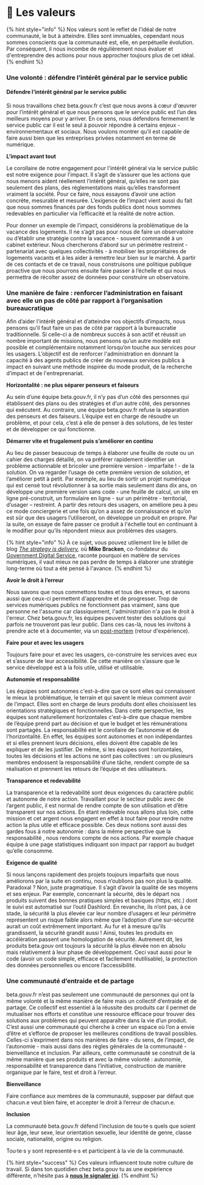 # 💚 Les valeurs

{% hint style="info" %}
Nos valeurs sont le reflet de l'idéal de notre communauté, le but à atteindre. Elles sont immuables, cependant nous sommes conscients que la communauté est, elle, en perpétuelle évolution. Par conséquent, il nous incombe de régulièrement nous évaluer et d'entreprendre des actions pour nous approcher toujours plus de cet idéal.
{% endhint %}

### **Une volonté : défendre l’intérêt général par le service public**

#### Défendre l’intérêt général par le service public

Si nous travaillons chez beta.gouv.fr c’est que nous avons à cœur d'œuvrer pour l’intérêt général et que nous pensons que le service public est l’un des meilleurs moyens pour y arriver. En ce sens, nous défendons fermement le service public car il est le seul à pouvoir répondre à certains enjeux - environnementaux et sociaux. Nous voulons montrer qu’il est capable de faire aussi bien que les entreprises privées notamment en terme de numérique.

**L’impact avant tout**

Le corollaire de notre engagement pour l'intérêt général via le service public est notre exigence pour l’impact. Il s’agit de s’assurer que les actions que nous menons aident réellement l’intérêt général, qu’elles ne sont pas seulement des plans, des réglementations mais qu’elles transforment vraiment la société. Pour ce faire, nous essayons d’avoir une action concrète, mesurable et mesurée. L’exigence de l’impact vient aussi du fait que nous sommes financés par des fonds publics dont nous sommes redevables en particulier via l’efficacité et la réalité de notre action.

Pour donner un exemple de l’impact, considérons la problématique de la vacance des logements. Il ne s’agit pas pour nous de faire un observatoire ou d’établir une stratégie contre la vacance - souvent commandé à un cabinet extérieur. Nous chercherons d’abord sur un périmètre restreint -partenariat avec quelques collectivités - à mobiliser les propriétaires de logements vacants et à les aider à remettre leur bien sur le marché. À partir de ces contacts et de ce travail, nous construisons une politique publique proactive que nous pourrons ensuite faire passer à l’échelle et qui nous permettra de récolter assez de données pour construire un observatoire.

### Une manière de faire : renforcer l’administration en faisant avec elle un pas de côté par rapport à l’organisation bureaucratique

Afin d’aider l'intérêt général et d’atteindre nos objectifs d’impacts, nous pensons qu’il faut faire un pas de côté par rapport à la bureaucratie traditionnelle. Si celle-ci a de nombreux succès à son actif et réussit un nombre important de missions, nous pensons qu’un autre modèle est possible et complémentaire notamment lorsqu’on touche aux services pour les usagers. L’objectif est de renforcer l'administration en donnant la capacité à des agents publics de créer de nouveaux services publics à impact en suivant une méthode inspirée du mode produit, de la recherche d’impact et de l'entreprenariat.

**Horizontalité : ne plus séparer penseurs et faiseurs**

Au sein d’une équipe beta.gouv.fr, il n’y pas d’un côté des personnes qui établissent des plans ou des stratégies et d’un autre côté, des personnes qui exécutent. Au contraire, une équipe beta.gouv.fr refuse la séparation des penseurs et des faiseurs. L’équipe est en charge de résoudre un problème, et pour cela, c’est à elle de penser à des solutions, de les tester et de développer ce qui fonctionne.

**Démarrer vite et frugalement puis s’améliorer en continu**

Au lieu de passer beaucoup de temps à élaborer une feuille de route ou un cahier des charges détaillé, on va préférer rapidement identifier un problème actionnable et bricoler une première version - imparfaite ! - de la solution. On va regarder l’usage de cette première version de solution, et l’améliorer petit à petit. Par exemple, au lieu de sortir un projet numérique qui est censé tout révolutionner à sa sortie mais seulement dans dix ans, on développe une première version sans code - une feuille de calcul, un site en ligne pré-construit, un formulaire en ligne - sur un périmètre - territorial, d’usager – restreint. A partir des retours des usagers, on améliore peu à peu ce mode conciergerie et une fois qu’on a assez de connaissance et qu’on est sûr que des usagers l’utiliseront, on développe un produit en propre. Par la suite, on essaye de faire passer ce produit à l'échelle tout en continuant à le modifier pour qu’ils répondent mieux aux problèmes des usagers.

{% hint style="info" %}
À ce sujet, vous pouvez utilement lire le billet de blog [_The strategy is delivery_](https://mikebracken.com/blog/the-strategy-is-delivery-again/)_,_ où **Mike Bracken**, co-fondateur du [Government Digital Service](https://fr.wikipedia.org/wiki/Government\_Digital\_Service), raconte pourquoi en matière de services numériques, il vaut mieux ne pas perdre de temps à élaborer une stratégie long-terme où tout a été pensé à l'avance.
{% endhint %}

**Avoir le droit à l’erreur**

Nous savons que nous commettons toutes et tous des erreurs, et savons aussi que ceux-ci permettent d'apprendre et de progresser. Trop de services numériques publics ne fonctionnent pas vraiment, sans que personne ne l'assume car classiquement, l'administration n'a pas le droit à l'erreur. Chez beta.gouv.fr, les équipes peuvent tester des solutions qui parfois ne trouveront pas leur public. Dans ces cas-là, nous les invitons à prendre acte et à documenter, via un [post-mortem](https://fr.wikipedia.org/wiki/Retour\_d'exp%C3%A9rience) (retour d'expérience).

**Faire pour et avec les usagers**

Toujours faire pour et avec les usagers, co-construire les services avec eux et s’assurer de leur accessibilité. De cette manière on s’assure que le service développé est à la fois utile, utilisé et utilisable.

**Autonomie et responsabilité**

Les équipes sont autonomes c'est-à-dire que ce sont elles qui connaissent le mieux la problématique, le terrain et qui savent le mieux comment avoir de l’impact. Elles sont en charge de leurs produits dont elles choisissent les orientations stratégiques et fonctionnelles. Dans cette perspective, les équipes sont naturellement horizontales c'est-à-dire que chaque membre de l’équipe prend part au décision et que le budget et les rémunérations sont partagés. La responsabilité est le corollaire de l’autonomie et de l'horizontalité. En effet, les équipes sont autonomes et non indépendantes et si elles prennent leurs décisions, elles doivent être capable de les expliquer et de les justifier. De même, si les équipes sont horizontales, toutes les décisions et les actions ne sont pas collectives : un ou plusieurs membres endossent la responsabilité d’une tâche, rendent compte de sa réalisation et prennent les retours de l’équipe et des utilisateurs.

**Transparence et redevabilité**

La transparence et la redevabilité sont deux exigences du caractère public et autonome de notre action. Travaillant pour le secteur public avec de l’argent public, il est normal de rendre compte de son utilisation et d’être transparent sur nos actions. En étant redevable nous allons plus loin, cette mission et cet argent nous engagent en effet à tout faire pour rendre notre action la plus utile et efficace possible. Ces deux notions sont aussi des gardes fous à notre autonomie : dans la même perspective que la responsabilité , nous rendons compte de nos actions. Par exemple chaque équipe à une page statistiques indiquant son impact par rapport au budget qu’elle consomme.

**Exigence de qualité**

Si nous lançons rapidement des projets toujours imparfaits que nous améliorons par la suite en continu, nous n’oublions pas non plus la qualité. Paradoxal ? Non, juste pragmatique. Il s’agit d’avoir la qualité de ses moyens et ses enjeux. Par exemple, concernant la sécurité, dès le départ nos produits suivent des bonnes pratiques simples et basiques (https, etc.) dont le suivi est automatisé sur l’outil Dashlord. En revanche, ils n’ont pas, à ce stade, la sécurité la plus élevée car leur nombre d’usagers et leur périmètre représentent un risque faible alors même que l’adoption d’une sur-sécurité aurait un coût extrêmement important. Au fur et à mesure qu’ils grandissent, la sécurité grandit aussi ! Ainsi, toutes les produits en accélération passent une homologation de sécurité. Autrement dit, les produits beta.gouv ont toujours la sécurité la plus élevée non en absolu mais relativement à leur phase de développement. Ceci vaut aussi pour le code (avoir un code simple, efficace et facilement réutilisable), la protection des données personnelles ou encore l’accessibilité.

### **Une communauté d’entraide et de partage**

beta.gouv.fr n’est pas seulement une communauté de personnes qui ont la même volonté et la même manière de faire mais un collectif d’entraide et de partage. Ce collectif est essentiel à la réussite des produits car il permet de mutualiser nos efforts et constitue une ressource efficace pour trouver des solutions aux problèmes qui peuvent apparaître dans la vie d’un produit. C’est aussi une communauté qui cherche à créer un espace où l’on a envie d’être et s’efforce de proposer les meilleures conditions de travail possibles. Celles-ci s’expriment dans nos manières de faire - du sens, de l’impact, de l’autonomie - mais aussi dans des règles générales de la communauté - bienveillance et inclusion. Par ailleurs, cette communauté se construit de la même manière que ses produits et avec la même volonté : autonomie, responsabilité et transparence dans l’initiative, construction de manière organique par le faire, test et droit à l’erreur.

**Bienveillance**

Faire confiance aux membres de la communauté, supposer par défaut que chacun.e veut bien faire, et accepter le droit à l’erreur de chacun.e.

**Inclusion**

La communauté beta.gouv.fr défend l'inclusion de tou·te·s quels que soient leur âge, leur sexe, leur orientation sexuelle, leur identité de genre, classe sociale, nationalité, origine ou religion.

Tou·te·s y sont representé·e·s et participent à la vie de la communauté.

{% hint style="success" %}
Ces valeurs influencent toute notre culture de travail. Si dans ton quotidien chez beta.gouv tu as une expérience différente, n’hésite pas à [**nous le signaler ici**](https://airtable.com/shrIP7G9xTk4HubtN).
{% endhint %}

